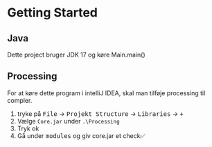# Getting Started

## Java
Dette project bruger JDK 17 og køre Main.main()

## Processing
For at køre dette program i intelliJ IDEA, skal man tilføje processing til compler.
1. tryke på <kbd>File</kbd> &rarr; <kbd>Projekt Structure</kbd> &rarr; <kbd>Libraries</kbd> &rarr; <kbd>+</kbd>
2. Vælge `Core.jar` under `.\Processing`
3. Tryk ok
4. Gå under <kbd>modules</kbd> og giv core.jar et check✅